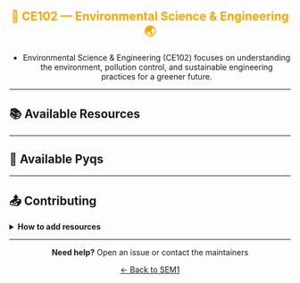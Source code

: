 <div align = "center" style="color:orange">

## 🌿 CE102 — Environmental Science & Engineering 🌏

</div>

<div align = "center">

- Environmental Science & Engineering (CE102) focuses on understanding the environment, pollution control, and sustainable engineering practices for a greener future.

</div>

---

## 📚 Available Resources

<div align="center">

<PDFViewer :resources="[
  { name: 'CE Notes Ch 1 - 3', fileId: '1cI_jx4cSGFSNubHWlGd7zUmEA98kfboB' },
  { name: 'Complete Note', fileId: '1pAOUle1FFF_JU4pCW4VRYTgz_dpnRpea' },
  { name: 'Environment Book upto Midsem', fileId: '1SWbuWa9B960UOyPvAkS1yODOF-iQu2n8' },
  { name: 'Environmental Studies', fileId: '1RVh8nxW4nJjfDHCI1Ovq6eNh3OG82wLH' },
  { name: 'EVS Mid Sem Assignment Questions', fileId: '1ZhAHxJ21eq3bJQiGDNnqUNn1LxEYZ2TQ' },
  { name: 'EVS Midsem Notes', fileId: '16ur3gBBCXG3rHnWx4tZlARje-Ir86Dfr' },
  { name: 'EVS Notes', fileId: '1U_P0NimsFT6PsyILPUPM024MWnGkjSwx' },
  { name: 'EVS', fileId: '1N4CQon5aFLqSNPwXTsmHhD1rJbAkQz59' },
  { name: 'Starting', fileId: '1U0F_VLkGUnyGFy5OMSYbYH7FY3GNV-Yp' }
  {name: 'Assignment 01 Solutions', fileID: '1SYmfkYv77pr7LM36zLKIc4EepSf6lgJC'}
  {name: 'JP Sharma Book', fileID: '1Yc0Bik1YZYvsybCZf-zUraMa3PZnmhrm'}
  {name: 'Book Portion Upto Mid Sems', fileID: '1U5_Kae1zGYVGLlA5yJSwEBIDTwLDM4Yt'}
  {name: 'Assignment 01', fileID: '1TGO1Z8y0lNiToiZROdS65vh8zj7h875g'}
  {name: 'Assignment 02', fileID: '1_Fa9Cgj-CWhE8dc_77BZ_E7hbmmdALIy'}
  {name: 'Complete Assignment Solution', fileID: '1SVlzfTbj1ilOqkrJvO0jXghDJJXsytBA'}
  {name: 'Book Part 2',fileID: '1Gf55JkMwVOjZCDC2ACbPzWMraEslReaQ'}
]" />

</div>

---

## 📑 Available Pyqs

<div align="center">

</div>

---

## 📤 Contributing

<details>
<summary><b>How to add resources</b></summary>

### Option A: Upload PDFs

```
CE102/
├── CE102_Mid_2024.pdf
├── CE102_End_2023.pdf
└── CE102_Notes_TopicX.pdf
```

### Option B: Add Drive Links (Recommended)

Add your Google Drive share link to the table above following the existing format.

**📝 Naming Convention**

- For exams: `CE102_Mid_YYYY.pdf` or `CE102_End_YYYY.pdf`
- For notes: `CE102_Lecture#_Topic.pdf`
- For assignments: `CE102_Assignment#_YYYY.pdf`

> 💡 **Important:** Only add files you have permission to share

</details>

---

<div align="center">

**Need help?** Open an issue or contact the maintainers

[← Back to SEM1](../)

</div>
